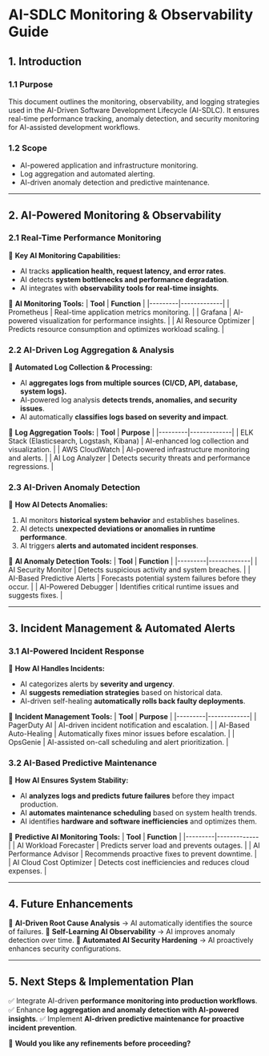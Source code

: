 # **AI-SDLC Monitoring & Observability Guide**

## **1. Introduction**

### **1.1 Purpose**
This document outlines the monitoring, observability, and logging strategies used in the AI-Driven Software Development Lifecycle (AI-SDLC). It ensures real-time performance tracking, anomaly detection, and security monitoring for AI-assisted development workflows.

### **1.2 Scope**
- AI-powered application and infrastructure monitoring.
- Log aggregation and automated alerting.
- AI-driven anomaly detection and predictive maintenance.

---

## **2. AI-Powered Monitoring & Observability**

### **2.1 Real-Time Performance Monitoring**
📌 **Key AI Monitoring Capabilities:**
- AI tracks **application health, request latency, and error rates**.
- AI detects **system bottlenecks and performance degradation**.
- AI integrates with **observability tools for real-time insights**.

🔹 **AI Monitoring Tools:**
| **Tool** | **Function** |
|---------|-------------|
| Prometheus | Real-time application metrics monitoring. |
| Grafana | AI-powered visualization for performance insights. |
| AI Resource Optimizer | Predicts resource consumption and optimizes workload scaling. |

### **2.2 AI-Driven Log Aggregation & Analysis**
📌 **Automated Log Collection & Processing:**
- AI **aggregates logs from multiple sources (CI/CD, API, database, system logs).**
- AI-powered log analysis **detects trends, anomalies, and security issues**.
- AI automatically **classifies logs based on severity and impact**.

🔹 **Log Aggregation Tools:**
| **Tool** | **Purpose** |
|---------|-------------|
| ELK Stack (Elasticsearch, Logstash, Kibana) | AI-enhanced log collection and visualization. |
| AWS CloudWatch | AI-powered infrastructure monitoring and alerts. |
| AI Log Analyzer | Detects security threats and performance regressions. |

### **2.3 AI-Driven Anomaly Detection**
📌 **How AI Detects Anomalies:**
1. AI monitors **historical system behavior** and establishes baselines.
2. AI detects **unexpected deviations or anomalies in runtime performance**.
3. AI triggers **alerts and automated incident responses**.

🔹 **AI Anomaly Detection Tools:**
| **Tool** | **Function** |
|---------|-------------|
| AI Security Monitor | Detects suspicious activity and system breaches. |
| AI-Based Predictive Alerts | Forecasts potential system failures before they occur. |
| AI-Powered Debugger | Identifies critical runtime issues and suggests fixes. |

---

## **3. Incident Management & Automated Alerts**

### **3.1 AI-Powered Incident Response**
📌 **How AI Handles Incidents:**
- AI categorizes alerts by **severity and urgency**.
- AI **suggests remediation strategies** based on historical data.
- AI-driven self-healing **automatically rolls back faulty deployments**.

🔹 **Incident Management Tools:**
| **Tool** | **Purpose** |
|---------|-------------|
| PagerDuty AI | AI-driven incident notification and escalation. |
| AI-Based Auto-Healing | Automatically fixes minor issues before escalation. |
| OpsGenie | AI-assisted on-call scheduling and alert prioritization. |

### **3.2 AI-Based Predictive Maintenance**
📌 **How AI Ensures System Stability:**
- AI **analyzes logs and predicts future failures** before they impact production.
- AI **automates maintenance scheduling** based on system health trends.
- AI identifies **hardware and software inefficiencies** and optimizes them.

🔹 **Predictive AI Monitoring Tools:**
| **Tool** | **Function** |
|---------|-------------|
| AI Workload Forecaster | Predicts server load and prevents outages. |
| AI Performance Advisor | Recommends proactive fixes to prevent downtime. |
| AI Cloud Cost Optimizer | Detects cost inefficiencies and reduces cloud expenses. |

---

## **4. Future Enhancements**
🔹 **AI-Driven Root Cause Analysis** → AI automatically identifies the source of failures.
🔹 **Self-Learning AI Observability** → AI improves anomaly detection over time.
🔹 **Automated AI Security Hardening** → AI proactively enhances security configurations.

---

## **5. Next Steps & Implementation Plan**
✅ Integrate AI-driven **performance monitoring into production workflows**.
✅ Enhance **log aggregation and anomaly detection with AI-powered insights**.
✅ Implement **AI-driven predictive maintenance for proactive incident prevention**.

🚀 **Would you like any refinements before proceeding?**

